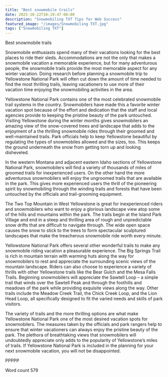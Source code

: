 ```yaml
---
title: "Best snowmobile trails"
date: 2025-10-22T10:19:47-08:00
description: "Snowmobiling TXT Tips for Web Success"
featured_image: "/images/Snowmobiling TXT.jpg"
tags: ["Snowmobiling TXT"]
---
```


Best snowmobile trails

Snowmobile enthusiasts spend many of their vacations looking for the best places to ride their sleds. Accommodations are not the only that makes a snowmobile vacation a memorable experience, but for many adventurous people, the snowmobile trails provide the most memorable aspect for any winter vacation. Doing research before planning a snowmobile trip to Yellowstone National Park will often cut down the amount of time needed to find the most thrilling trails, leaving vacationers to use more of their vacation time enjoying the snowmobiling activities in the area.

Yellowstone National Park contains one of the most celebrated snowmobile trail systems in the country. Snowmobilers have made this a favorite winter vacation spot because of the effort and dedication that the staff and local agencies provide to keeping the pristine beauty of the park untouched. Visiting Yellowstone during the winter months gives snowmobilers an amazing view of the snow-covered trees and landscape that adds to the enjoyment of a the thrilling snowmobile rides through their groomed and well-maintained trails. Park officials help to keep Yellowstone beautiful by regulating the types of snowmobiles allowed and the sizes, too. This keeps the ground underneath the snow from getting torn up and looking disheveled. 

In the western Montana and adjacent eastern Idaho sections of Yellowstone National Park, snowmobilers will find a variety of thousands of miles of groomed trails for inexperienced users. On the other hand the more adventurous snowmobilers will enjoy the ungroomed trails that are available in the park. This gives more experienced users the thrill of the pioneering spirit by snowmobiling through the winding trails and forests that have been untouched by the officials and trail-grooming equipment.

The Two Top Mountain in West Yellowstone is great for inexperienced riders and snowmobilers who want to enjoy a glorious landscape view atop some of the hills and mountains within the park. The trails begin at the Island Park Village and end in a steep and thrilling area of rough and unpredictable snow drifts that are difficult to navigate through. The wide open space causes the snow to stick to the trees to form spectacular sculptured landscapes that make the treacherous snowmobile ride worth every minute. 

Yellowstone National Park offers several other wonderful trails to make any snowmobile riding vacation a pleasurable experience. The Big Springs Trail is rich in mountain terrain with warming huts along the way for snowmobilers to rest and appreciate the surrounding scenic views of the mountain landscape. Riders can also choose to experience a variety of thrills with other Yellowstone trails like the Bear Gulch and the Mesa Falls Trails. Beginning snowmobilers will appreciate the Sawtell Loop – a simple trail that winds over the Sawtell Peak and through the foothills and meadows of the park while providing exquisite views along the way. Other trails include the Meadow Creek Trail, the Chick Creek Loop, and the Lion Head Loop, all specifically designed to fit the varied needs and skills of park visitors.

The variety of trails and the more thrilling options are what make Yellowstone National Park one of the most desired vacation spots for snowmobilers. The measures taken by the officials and park rangers help to ensure that winter vacationers can always enjoy the pristine beauty of the park. The plethora of breathtaking views that snowmobilers will undoubtedly appreciate only adds to the popularity of Yellowstone’s miles of trails. If Yellowstone National Park is included in the planning for your next snowmobile vacation, you will not be disappointed.

PPPPP

Word count 579

